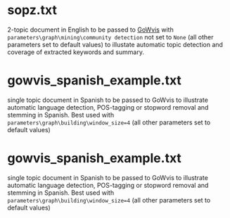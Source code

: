 # sopz.txt
2-topic document in English to be passed to [GoWvis](https://safetyapp.shinyapps.io/GoWvis/) with `parameters\graph\mining\community detection` not set to `None` (all other parameters set to default values) to illustate automatic topic detection and coverage of extracted keywords and summary.

# gowvis_spanish_example.txt
single topic document in Spanish to be passed to GoWvis to illustrate automatic language detection, POS-tagging or stopword removal and stemming in Spanish. Best used with `parameters\graph\building\window_size=4` (all other parameters set to default values)

# gowvis_spanish_example.txt
single topic document in Spanish to be passed to GoWvis to illustrate automatic language detection, POS-tagging or stopword removal and stemming in Spanish. Best used with `parameters\graph\building\window_size=4` (all other parameters set to default values)
